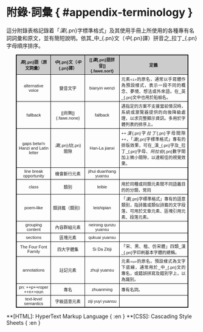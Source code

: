 <style scoped>
table {
    font: .8em sans-serif;
    margin: 1em auto;
    text-align: center;
    width: 90%;
}

table,
table th,
table td {  border: 1px solid #000;  }

table tr:first-child th {  background-color: #ccc;  height: 2.5em;  }
table th {  background-color: #eee;  }
table td {  min-height: 1.8em;  padding: 3px 5px;  }

table tr th:first-child {  width: 80px;  }
table tr th:nth-child(n+2) {  width: 20%;  }
table tr th:last-child {  width: 40%;  }
table tr td:last-child {  text-align: justify;  }

table .important {  background-color: #fdf9c5;  }


.fawe:before,
.fawe:after {
	font-family: FontAwesome;
	font-weight: normal;
	font-style: normal;
	text-decoration: inherit;
	-webkit-font-smoothing: antialiased;
}

.sort.fawe:after {
	color: #643;
	content: '\f0dd';
	display: inline-block;
	font-size: 1.2em;
	padding-left: .25em;
}

.none.fawe:before {
	color: #d65;
	content: '\f120';
	display: inline-block;
	font-size: 1.2em;
	font-weight: bolder;
	padding-right: .25em;
	margin-left: -1.25em;
}

.none.fawe {
	color: #999;
}
</style>


附錄·詞彙 { #appendix-terminology }
===

這分附錄表格記錄着「_漢_{.pn}字標準格式」及其使用手冊上所使用的各種專有名詞詞彙和原文，並有簡短說明。依其_中_{.pn}文（_中_{.pn}譯）拼音之_拉丁_{.pn}字母順序排序。



_英_{.pn}語<wbr>（原文詞彙）| _中_{.pn}文（_中_{.pn}譯）| [[_漢_{.pn}語拼音]]{.fawe.sort} | 定義
--- | --- | --- | ---
alternative voice | 變音文字 | bianyin wenzi | 元素`<i>`的原名，通常以手寫體作為預設樣式，表示一段不同的概念、夢境、想法或外來語。在_英_{.pn}文中也用於船舶名。
fallback | [[尚無]]{.fawe.none} | fallback | 遇指定的方案不支援當前情況時，系統或瀏覽器提供的向後降級處理，以求完整顯示資訊。多用於字體列表的排序上。
gaps betw'n Hanzi and Latin letter | _漢_{.pn}<wbr>_拉_{.pn}間隙 | Han-La jianxi | ++_漢_{.pn}字<wbr>_拉丁_{.pn}字母間隙++，「_漢_{.pn}字標準格式」專有的排版效果，可在_漢_{.pn}字及_拉丁_{.pn}字母、_阿拉伯_{.pn}數字間加上微小間隙，以達較佳的視覺效果。
line break opportunity | 機會斷行元素 | jihui duanhang yuansu | |HTML|5元素`<wbr>`的原名，置於較長的單字詞中的各音節間，以在需要時依音節斷行。
class | 類別 | leibie | 用於同種或同類元素間不同語義目的的分類，常同|CSS|共用以定義樣式。
poem-like | 類詩篇（類別）| leishipian | 「_漢_{.pn}字標準格式」專有的語意類別，指詩篇或類似詩篇的文字段落，可用於文章元素、區塊引用元素、段落元素。
grouping content | 內容群組元素 | neirong qunzu yuansu | 
sections | 區塊元素 | qukuai yuansu |
The Four Font Family | 四大字體集 | Si Da Zitiji | 「宋、黑、楷、仿宋體」四類_漢_{.pn}字印刷基本字體的總稱。
annotations | 註記元素 | zhuji yuansu | 元素`<u>`的原名。預設樣式為文字下底線，通常用於_中_{.pn}文的專名，或錯誤拼寫及錯別字上，以為識別。
<abbr>pn</abbr>: ++p++roper ++n++oun |  專名 | zhuanming | 專有名詞。
text-level semantics | 字級語意元素 | ziji yuyi yuansu | 



**[HTML]: HyperText Markup Language { :en }
**[CSS]: Cascading Style Sheets { :en }





















